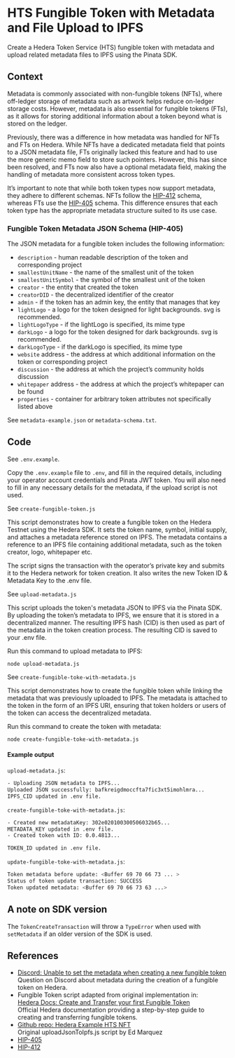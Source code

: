 # HTS Fungible Token with Metadata and File Upload to IPFS

Create a Hedera Token Service (HTS) fungible token with metadata and upload related metadata files to IPFS using the Pinata SDK. 

## Context

Metadata is commonly associated with non-fungible tokens (NFTs), where off-ledger storage of metadata such as artwork helps reduce on-ledger storage costs. However, metadata is also essential for fungible tokens (FTs), as it allows for storing additional information about a token beyond what is stored on the ledger.

Previously, there was a difference in how metadata was handled for NFTs and FTs on Hedera. While NFTs have a dedicated metadata field that points to a JSON metadata file, FTs originally lacked this feature and had to use the more generic memo field to store such pointers. However, this has since been resolved, and FTs now also have a optional metadata field, making the handling of metadata more consistent across token types.

It’s important to note that while both token types now support metadata, they adhere to different schemas. NFTs follow the [HIP-412](https://hips.hedera.com/hip/hip-412) schema, whereas FTs use the [HIP-405](https://hips.hedera.com/hip/hip-405) schema. This difference ensures that each token type has the appropriate metadata structure suited to its use case.

### Fungible Token Metadata JSON Schema (HIP-405)

The JSON metadata for a fungible token includes the following information:

    
 - `description` - human readable description of the token and corresponding project
- `smallestUnitName` - the name of the smallest unit of the token
- `smallestUnitSymbol` - the symbol of the smallest unit of the token
- `creator` - the entity that created the token
- `creatorDID` - the decentralized identifier of the creator
- `admin` - if the token has an admin key, the entity that manages that key
- `lightLogo` - a logo for the token designed for light backgrounds. svg is recommended.
- `lightLogoType` - if the lightLogo is specified, its mime type
- `darkLogo` - a logo for the token designed for dark backgrounds. svg is recommended.
- `darkLogoType` - if the darkLogo is specified, its mime type
- `website` address - the address at which additional information on the token or corresponding project
- `discussion` - the address at which the project’s community holds discussion
- `whitepaper` address - the address at which the project’s whitepaper can be found
- `properties` - container for arbitrary token attributes not specifically listed above


See `metadata-example.json` or `metadata-schema.txt`.


## Code

See `.env.example`.

Copy the `.env.example` file to `.env`, and fill in the required details, including your operator account credentials and Pinata JWT token. You will also need to fill in any necessary details for the metadata, if the upload script is not used.

See `create-fungible-token.js`

This script demonstrates how to create a fungible token on the Hedera Testnet using the Hedera SDK. It sets the token name, symbol, initial supply, and attaches a metadata reference stored on IPFS. The metadata contains a reference to an IPFS file containing additional metadata, such as the token creator, logo, whitepaper etc.

The script signs the transaction with the operator’s private key and submits it to the Hedera network for token creation. It also writes the new Token ID & Metadata Key to the .env file.

See `upload-metadata.js`

This script uploads the token's metadata JSON to IPFS via the Pinata SDK. By uploading the token’s metadata to IPFS, we ensure that it is stored in a decentralized manner. The resulting IPFS hash (CID) is then used as part of the metadata in the token creation process. The resulting CID is saved to your .env file.

Run this command to upload metadata to IPFS:

```
node upload-metadata.js
```

See `create-fungible-toke-with-metadata.js`

This script demonstrates how to create the fungible token while linking the metadata that was previously uploaded to IPFS. The metadata is attached to the token in the form of an IPFS URI, ensuring that token holders or users of the token can access the decentralized metadata.

Run this command to create the token with metadata:

```
node create-fungible-toke-with-metadata.js
```


#### Example output

`upload-metadata.js`:

```bash
- Uploading JSON metadata to IPFS...
Uploaded JSON successfully: bafkreigdmoccfta7fic3xt5imohlmra...
IPFS_CID updated in .env file.
```

`create-fungible-toke-with-metadata.js`:

```bash
- Created new metadataKey: 302e020100300506032b65...
METADATA_KEY updated in .env file.
- Created token with ID: 0.0.4813...

TOKEN_ID updated in .env file.
```

`update-fungible-toke-with-metadata.js`:

```bash
Token metadata before update: <Buffer 69 70 66 73 ... >
Status of token update transaction: SUCCESS
Token updated metadata: <Buffer 69 70 66 73 63 ...>
```


## A note on SDK version

The `TokenCreateTransaction` will throw a `TypeError` when used with `setMetadata` if an older version of the SDK is used. 


## References

- [Discord: Unable to set the metadata when creating a new fungible token](https://discord.com/channels/373889138199494658/768621337865486347/1278604790670299136)  
  Question on Discord about metadata during the creation of a fungible token on Hedera.
- Fungible Token script adapted from original implementation in:  
  [Hedera Docs: Create and Transfer your first Fungible Token](https://docs.hedera.com/hedera/tutorials/token/create-and-transfer-your-first-fungible-token)  
  Official Hedera documentation providing a step-by-step guide to creating and transferring fungible tokens.
- [Github repo: Hedera Example HTS NFT](https://github.com/ed-marquez/hedera-example-hts-nft-blog-p1-p2-p3/blob/main/uploadJsonToIpfs.jss)  
  Original uploadJsonToIpfs.js script by Ed Marquez
- [HIP-405](https://hips.hedera.com/hip/hip-405)
- [HIP-412](https://hips.hedera.com/hip/hip-412)



